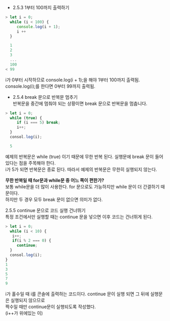 * 2.5.3 1부터 100까지 출력하기  

```javascript
> let i = 0;
  while (i < 100) {
     console.log(i + 1);
     i ++
  }

  1
  2
  3
  ...
  100
< 99
```
i가 0부터 시작하므로 console.log(i + 1);을 해야 1부터 100까지 출력됨.  
console.log(i);를 한다면 0부터 99까지 출력됨.  


* 2.5.4 break 문으로 반복문 멈추기  
  반복문을 중간에 멈춰야 되는 상황이면 break 문으로 반복문을 멈춥니다.  

```javascript
> let i = 0;
  while (true) {
     if (i === 5) break;
     i++;
  }
  consol.log(i);

  5
```
예제의 반복문은 while (true) 이기 때문에 무한 반복 된다.  실행문에 break 문이 들어 있다는 점을 주목해야 한다.   
i가 5가 되면 반복문은 종료 된다. 따라서 예제의 반복문은 무한히 실행되지 않는다.  

**무한 반복일 때 for문과 while문 중 어느 쪽이 편한가?**  
보통 while문을 더 많이 사용한다. for 문으로도 가능하지만 while 문이 더 간결하기 때문이다.    
하지만 두 경우 모두 break 문이 없으면 의미가 없다.  


2.5.5 continue 문으로 코드 실행 건너뛰기  
특정 조건에서만 실행할 때는 continue 문을 넣으면 이후 코드는 건너뛰게 된다.  

```javascript
> let i = 0;
  while (i < 10) {
   i++;
   if(i % 2 === 0) {
     continue;
  }
  consol.log(i);
}
1
3
5
7
9
```
i가 홀수일 때 i를 콘솔에 출력하는 코드이다. continue 문이 실행 되면 그 뒤에 실행문은 실행되지 않으므로   
짝수일 때만 continue문이 실행되도록 작성했다.  
(i++가 위에있는 이)

